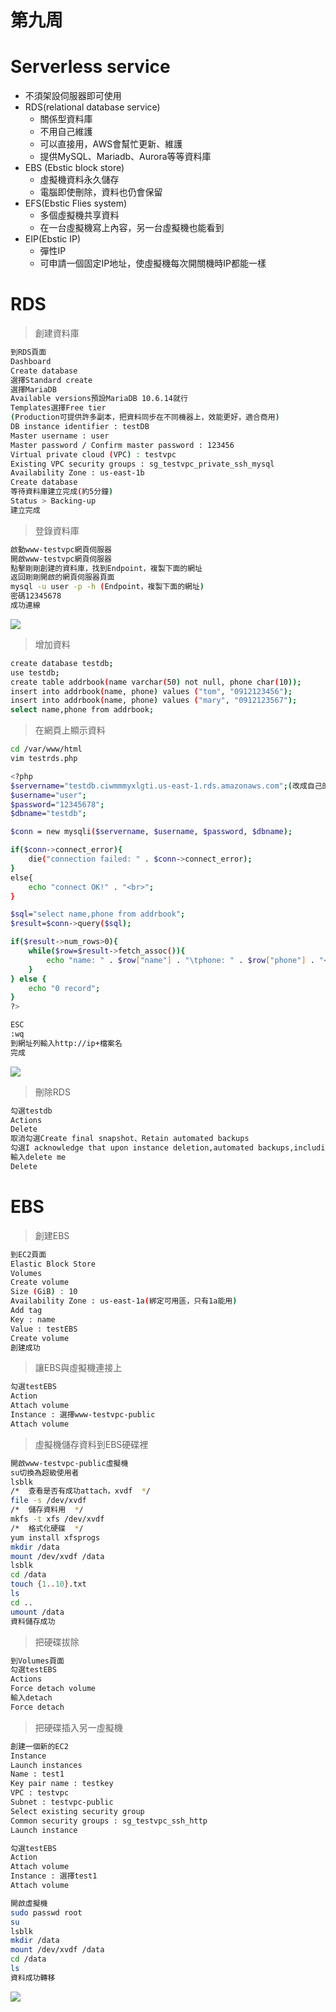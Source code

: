 # 第九周
# Serverless service
* 不須架設伺服器即可使用
* RDS(relational database service)
  * 關係型資料庫
  * 不用自己維護
  * 可以直接用，AWS會幫忙更新、維護
  * 提供MySQL、Mariadb、Aurora等等資料庫
* EBS (Ebstic block store)
  * 虛擬機資料永久儲存
  * 電腦即使刪除，資料也仍會保留
* EFS(Ebstic Flies system)
  * 多個虛擬機共享資料
  * 在一台虛擬機寫上內容，另一台虛擬機也能看到
* EIP(Ebstic IP)
  * 彈性IP
  * 可申請一個固定IP地址，使虛擬機每次開關機時IP都能一樣
# RDS
> 創建資料庫
```sh
到RDS頁面
Dashboard
Create database
選擇Standard create
選擇MariaDB
Available versions預設MariaDB 10.6.14就行
Templates選擇Free tier
(Production可提供許多副本，把資料同步在不同機器上，效能更好，適合商用)
DB instance identifier : testDB
Master username : user
Master password / Confirm master password : 123456
Virtual private cloud (VPC) : testvpc
Existing VPC security groups : sg_testvpc_private_ssh_mysql
Availability Zone : us-east-1b
Create database
等待資料庫建立完成(約5分鐘)
Status > Backing-up
建立完成
```
> 登錄資料庫
```sh
啟動www-testvpc網頁伺服器
開啟www-testvpc網頁伺服器
點擊剛剛創建的資料庫，找到Endpoint，複製下面的網址
返回剛剛開啟的網頁伺服器頁面
mysql -u user -p -h (Endpoint，複製下面的網址)
密碼12345678
成功連線
```
<img src="../pic/1114.png">
 
> 增加資料
```sh
create database testdb;
use testdb;
create table addrbook(name varchar(50) not null, phone char(10));
insert into addrbook(name, phone) values ("tom", "0912123456");
insert into addrbook(name, phone) values ("mary", "0912123567");
select name,phone from addrbook;
```
> 在網頁上顯示資料
```sh
cd /var/www/html
vim testrds.php

<?php
$servername="testdb.ciwmmmyxlgti.us-east-1.rds.amazonaws.com";(改成自己的網址)
$username="user";    
$password="12345678";
$dbname="testdb";

$conn = new mysqli($servername, $username, $password, $dbname);

if($conn->connect_error){
    die("connection failed: " . $conn->connect_error);
}
else{
    echo "connect OK!" . "<br>";
}

$sql="select name,phone from addrbook";
$result=$conn->query($sql);

if($result->num_rows>0){
    while($row=$result->fetch_assoc()){
        echo "name: " . $row["name"] . "\tphone: " . $row["phone"] . "<br>";
    }
} else {
    echo "0 record";
}
?>

ESC
:wq
到網址列輸入http://ip+檔案名
完成
```
<img src="../pic/1114-1.png">

> 刪除RDS
```sh
勾選testdb
Actions
Delete
取消勾選Create final snapshot、Retain automated backups
勾選I acknowledge that upon instance deletion,automated backups,including system snapshots and point-in-time revovery,will  no longer be availble
輸入delete me 
Delete
```
# EBS
> 創建EBS
```sh
到EC2頁面
Elastic Block Store
Volumes
Create volume
Size (GiB) : 10
Availability Zone : us-east-1a(綁定可用區，只有1a能用)
Add tag
Key : name
Value : testEBS
Create volume
創建成功
```

>讓EBS與虛擬機連接上
```sh
勾選testEBS
Action
Attach volume
Instance : 選擇www-testvpc-public
Attach volume
```

>虛擬機儲存資料到EBS硬碟裡
```sh
開啟www-testvpc-public虛擬機
su切換為超級使用者
lsblk
/*  查看是否有成功attach，xvdf  */
file -s /dev/xvdf
/*  儲存資料用  */
mkfs -t xfs /dev/xvdf
/*  格式化硬碟  */
yum install xfsprogs
mkdir /data
mount /dev/xvdf /data
lsblk
cd /data
touch {1..10}.txt
ls
cd ..
umount /data
資料儲存成功
```

> 把硬碟拔除
```sh
到Volumes頁面
勾選testEBS
Actions
Force detach volume
輸入detach
Force detach
```

> 把硬碟插入另一虛擬機
```sh
創建一個新的EC2
Instance
Launch instances
Name : test1
Key pair name : testkey
VPC : testvpc
Subnet : testvpc-public
Select existing security group
Common security groups : sg_testvpc_ssh_http
Launch instance

勾選testEBS
Action
Attach volume
Instance : 選擇test1
Attach volume

開啟虛擬機
sudo passwd root
su
lsblk
mkdir /data
mount /dev/xvdf /data
cd /data
ls
資料成功轉移
```
<img src="../pic/1114-2.png">
